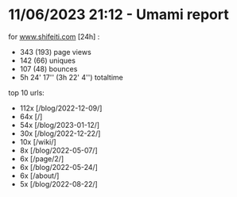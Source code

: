 # 11/06/2023 21:12 - Umami report
for www.shifeiti.com [24h] :

 - 343 (193) page views
 - 142 (66) uniques
 - 107 (48) bounces
 - 5h 24' 17'' (3h 22' 4'') totaltime


top 10 urls:
 - 112x [/blog/2022-12-09/]
 - 64x [/]
 - 54x [/blog/2023-01-12/]
 - 30x [/blog/2022-12-22/]
 - 10x [/wiki/]
 - 8x [/blog/2022-05-07/]
 - 6x [/page/2/]
 - 6x [/blog/2022-05-24/]
 - 6x [/about/]
 - 5x [/blog/2022-08-22/]


